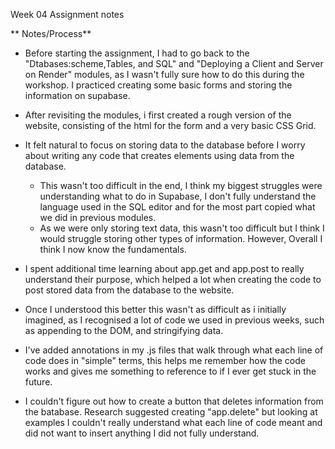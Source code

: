 Week 04 Assignment notes

** Notes/Process**

- Before starting the assignment, I had to go back to the "Dtabases:scheme,Tables, and SQL" and "Deploying a Client and Server on Render" modules, as I wasn't fully sure how to do this during the workshop. I practiced creating some basic forms and storing the information on supabase.

- After revisiting the modules, i first created a rough version of the website, consisting of the html for the form and a very basic CSS Grid.

- It felt natural to focus on storing data to the database before I worry about writing any code that creates elements using data from the database.

  - This wasn't too difficult in the end, I think my biggest struggles were understanding what to do in Supabase, I don't fully understand the language used in the SQL editor and for the most part copied what we did in previous modules.
  - As we were only storing text data, this wasn't too difficult but I think I would struggle storing other types of information. However, Overall I think I now know the fundamentals.

- I spent additional time learning about app.get and app.post to really understand their purpose, which helped a lot when creating the code to post stored data from the database to the website.
- Once I understood this better this wasn't as difficult as i initially imagined, as I recognised a lot of code we used in previous weeks, such as appending to the DOM, and stringifying data.

- I've added annotations in my .js files that walk through what each line of code does in "simple" terms, this helps me remember how the code works and gives me something to reference to if I ever get stuck in the future.

- I couldn't figure out how to create a button that deletes information from the batabase. Research suggested creating "app.delete" but looking at examples I couldn't really understand what each line of code meant and did not want to insert anything I did not fully understand.
